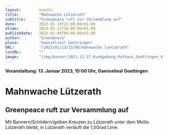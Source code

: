 ```yaml
---
layout:        events
title:         "Mahnwache Lützerath"
subtitle:      "Greenpeace ruft zur Versammlung auf"
date:          2023-01-13T15:00:00+01:00
etime:         2023-01-13T16:00:00+01:00
publishdate:   2023-01-04T00:00:00+01:00
author:        "Greenpeace"
place:         "Gaenseliesl Goettingen"
URL:           "/2023/01/13/15/00/mahnwache_luetzerath"
locURL:        ""
image:         "/img/banner/2021-12-17_Kundgebung_Rathaus_Goettingen_klimaneutral_2030.jpg"
---
```


**Veranstaltung: 13. Januar 2023, 15:00 Uhr, Gaenseliesl Goettingen**

Mahnwache Lützerath
===========

Greenpeace ruft zur Versammlung auf
-----------

Mit
Bannern/Schildern/gelben Kreuzen zu Lützerath unter dem Motto
Lützerath bleibt, in Lützerath verläuft die 1,5Grad Linie.
